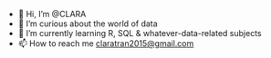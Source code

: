 - 👋 Hi, I’m @CLARA 
- 👀 I’m curious about the world of data 
- 🌱 I’m currently learning R, SQL & whatever-data-related subjects 
- 📫 How to reach me claratran2015@gmail.com 

<!---
tranclaratrang/tranclaratrang is a ✨ special ✨ repository because its `README.md` (this file) appears on your GitHub profile.
You can click the Preview link to take a look at your changes.
--->
